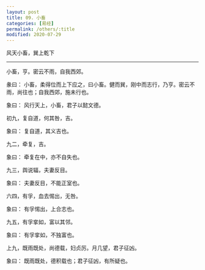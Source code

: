 ```yaml
---
layout: post
title: 09. 小畜
categories: [易经]
permalink: /others/:title
modified: 2020-07-29
---
```


风天小畜，巽上乾下

---

小畜，亨。密云不雨，自我西郊。

彖曰： 小畜，柔得位而上下应之，曰小畜。健而巽，刚中而志行，乃亨。密云不雨，尚往也；自我西郊，施未行也。

象曰： 风行天上，小畜，君子以懿文德。

初九，复自道，何其咎，吉。

象曰： 复自道，其义吉也。

九二，牵复，吉。

象曰： 牵复在中，亦不自失也。

九三，舆说辐，夫妻反目。

象曰： 夫妻反目，不能正室也。

六四，有孚，血去惕出，无咎。

象曰： 有孚惕出，上合志也。

九五，有孚挛如，富以其邻。

象曰： 有孚挛如，不独富也。

上九，既雨既处，尚德载，妇贞厉。月几望，君子征凶。

象曰： 既雨既处，德积载也；君子征凶，有所疑也。
